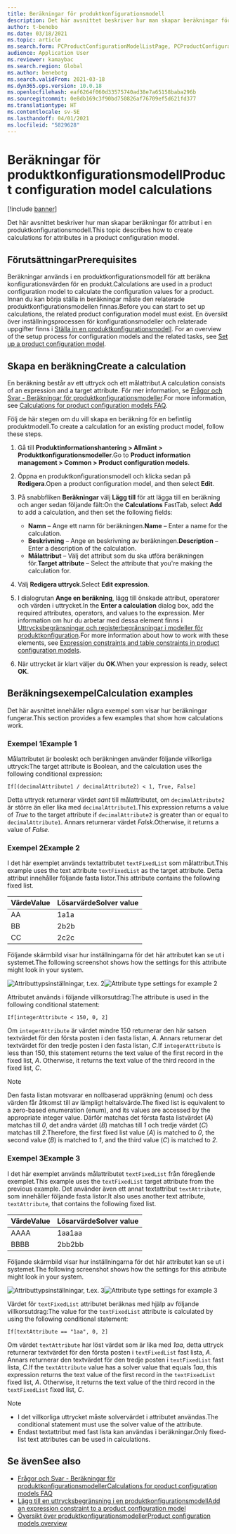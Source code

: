 ```yaml
---
title: Beräkningar för produktkonfigurationsmodell
description: Det här avsnittet beskriver hur man skapar beräkningar för attribut i en produktkonfigurationsmodell
author: t-benebo
ms.date: 03/18/2021
ms.topic: article
ms.search.form: PCProductConfigurationModelListPage, PCProductConfigurationModelDetails
audience: Application User
ms.reviewer: kamaybac
ms.search.region: Global
ms.author: benebotg
ms.search.validFrom: 2021-03-18
ms.dyn365.ops.version: 10.0.18
ms.openlocfilehash: eaf6264f060d33575740ad38e7a65158baba296b
ms.sourcegitcommit: 0e8db169c3f90bd750826af76709ef5d621fd377
ms.translationtype: HT
ms.contentlocale: sv-SE
ms.lasthandoff: 04/01/2021
ms.locfileid: "5829628"
---
```

# <a name="product-configuration-model-calculations"></a><span data-ttu-id="b429b-103">Beräkningar för produktkonfigurationsmodell</span><span class="sxs-lookup"><span data-stu-id="b429b-103">Product configuration model calculations</span></span>

[!include [banner](../includes/banner.md)]

<span data-ttu-id="b429b-104">Det här avsnittet beskriver hur man skapar beräkningar för attribut i en produktkonfigurationsmodell.</span><span class="sxs-lookup"><span data-stu-id="b429b-104">This topic describes how to create calculations for attributes in a product configuration model.</span></span>

## <a name="prerequisites"></a><span data-ttu-id="b429b-105">Förutsättningar</span><span class="sxs-lookup"><span data-stu-id="b429b-105">Prerequisites</span></span>

<span data-ttu-id="b429b-106">Beräkningar används i en produktkonfigurationsmodell för att beräkna konfigurationsvärden för en produkt.</span><span class="sxs-lookup"><span data-stu-id="b429b-106">Calculations are used in a product configuration model to calculate the configuration values for a product.</span></span> <span data-ttu-id="b429b-107">Innan du kan börja ställa in beräkningar måste den relaterade produktkonfigurationsmodellen finnas.</span><span class="sxs-lookup"><span data-stu-id="b429b-107">Before you can start to set up calculations, the related product configuration model must exist.</span></span> <span data-ttu-id="b429b-108">En översikt över inställningsprocessen för konfigurationsmodeller och relaterade uppgifter finns i [Ställa in en produktkonfigurationsmodell](set-up-maintain-product-configuration-model.md). </span><span class="sxs-lookup"><span data-stu-id="b429b-108">For an overview of the setup process for configuration models and the related tasks, see [Set up a product configuration model](set-up-maintain-product-configuration-model.md).</span></span>

## <a name="create-a-calculation"></a><span data-ttu-id="b429b-109">Skapa en beräkning</span><span class="sxs-lookup"><span data-stu-id="b429b-109">Create a calculation</span></span>

<span data-ttu-id="b429b-110">En beräkning består av ett uttryck och ett målattribut.</span><span class="sxs-lookup"><span data-stu-id="b429b-110">A calculation consists of an expression and a target attribute.</span></span> <span data-ttu-id="b429b-111">För mer information, se [Frågor och Svar - Beräkningar för produktkonfigurationsmodeller](calculate-product-configuration-models.md).</span><span class="sxs-lookup"><span data-stu-id="b429b-111">For more information, see [Calculations for product configuration models FAQ](calculate-product-configuration-models.md).</span></span>

<span data-ttu-id="b429b-112">Följ de här stegen om du vill skapa en beräkning för en befintlig produktmodell.</span><span class="sxs-lookup"><span data-stu-id="b429b-112">To create a calculation for an existing product model, follow these steps.</span></span>

1. <span data-ttu-id="b429b-113">Gå till **Produktinformationshantering \> Allmänt \> Produktkonfigurationsmodeller**.</span><span class="sxs-lookup"><span data-stu-id="b429b-113">Go to **Product information management \> Common \> Product configuration models**.</span></span>
1. <span data-ttu-id="b429b-114">Öppna en produktkonfigurationsmodell och klicka sedan på **Redigera**.</span><span class="sxs-lookup"><span data-stu-id="b429b-114">Open a product configuration model, and then select **Edit**.</span></span>
1. <span data-ttu-id="b429b-115">På snabbfliken **Beräkningar** välj **Lägg till** för att lägga till en beräkning och anger sedan följande fält:</span><span class="sxs-lookup"><span data-stu-id="b429b-115">On the **Calculations** FastTab, select **Add** to add a calculation, and then set the following fields:</span></span>

    - <span data-ttu-id="b429b-116">**Namn** – Ange ett namn för beräkningen.</span><span class="sxs-lookup"><span data-stu-id="b429b-116">**Name** – Enter a name for the calculation.</span></span>
    - <span data-ttu-id="b429b-117">**Beskrivning** – Ange en beskrivning av beräkningen.</span><span class="sxs-lookup"><span data-stu-id="b429b-117">**Description** – Enter a description of the calculation.</span></span>
    - <span data-ttu-id="b429b-118">**Målattribut** – Välj det attribut som du ska utföra beräkningen för.</span><span class="sxs-lookup"><span data-stu-id="b429b-118">**Target attribute** – Select the attribute that you're making the calculation for.</span></span>

1. <span data-ttu-id="b429b-119">Välj **Redigera uttryck**.</span><span class="sxs-lookup"><span data-stu-id="b429b-119">Select **Edit expression**.</span></span>
1. <span data-ttu-id="b429b-120">I dialogrutan **Ange en beräkning**, lägg till önskade attribut, operatorer och värden i uttrycket.</span><span class="sxs-lookup"><span data-stu-id="b429b-120">In the **Enter a calculation** dialog box, add the required attributes, operators, and values to the expression.</span></span> <span data-ttu-id="b429b-121">Mer information om hur du arbetar med dessa element finns i [Uttrycksbegränsningar och registerbegränsningar i modeller för produktkonfiguration](expression-constraints-table-constraints-product-configuration-models.md).</span><span class="sxs-lookup"><span data-stu-id="b429b-121">For more information about how to work with these elements, see [Expression constraints and table constraints in product configuration models](expression-constraints-table-constraints-product-configuration-models.md).</span></span>
1. <span data-ttu-id="b429b-122">När uttrycket är klart väljer du **OK**.</span><span class="sxs-lookup"><span data-stu-id="b429b-122">When your expression is ready, select **OK**.</span></span>

## <a name="calculation-examples"></a><span data-ttu-id="b429b-123">Beräkningsexempel</span><span class="sxs-lookup"><span data-stu-id="b429b-123">Calculation examples</span></span>

<span data-ttu-id="b429b-124">Det här avsnittet innehåller några exempel som visar hur beräkningar fungerar.</span><span class="sxs-lookup"><span data-stu-id="b429b-124">This section provides a few examples that show how calculations work.</span></span>

### <a name="example-1"></a><span data-ttu-id="b429b-125">Exempel 1</span><span class="sxs-lookup"><span data-stu-id="b429b-125">Example 1</span></span>

<span data-ttu-id="b429b-126">Målattributet är booleskt och beräkningen använder följande villkorliga uttryck:</span><span class="sxs-lookup"><span data-stu-id="b429b-126">The target attribute is Boolean, and the calculation uses the following conditional expression:</span></span>

`If[(decimalAttribute1 / decimalAttribute2) < 1, True, False]`

<span data-ttu-id="b429b-127">Detta uttryck returnerar värdet *sant* till målattributet, om `decimalAttribute2` är större än eller lika med `decimalAttribute1`.</span><span class="sxs-lookup"><span data-stu-id="b429b-127">This expression returns a value of *True* to the target attribute if `decimalAttribute2` is greater than or equal to `decimalAttribute1`.</span></span> <span data-ttu-id="b429b-128">Annars returnerar värdet *Falsk*.</span><span class="sxs-lookup"><span data-stu-id="b429b-128">Otherwise, it returns a value of *False*.</span></span>

### <a name="example-2"></a><span data-ttu-id="b429b-129">Exempel 2</span><span class="sxs-lookup"><span data-stu-id="b429b-129">Example 2</span></span>

<span data-ttu-id="b429b-130">I det här exemplet används textattributet `textFixedList` som målattribut.</span><span class="sxs-lookup"><span data-stu-id="b429b-130">This example uses the text attribute `textFixedList` as the target attribute.</span></span> <span data-ttu-id="b429b-131">Detta attribut innehåller följande fasta listor.</span><span class="sxs-lookup"><span data-stu-id="b429b-131">This attribute contains the following fixed list.</span></span>

| <span data-ttu-id="b429b-132">Värde</span><span class="sxs-lookup"><span data-stu-id="b429b-132">Value</span></span> | <span data-ttu-id="b429b-133">Lösarvärde</span><span class="sxs-lookup"><span data-stu-id="b429b-133">Solver value</span></span> |
|---|---|
| <span data-ttu-id="b429b-134">A</span><span class="sxs-lookup"><span data-stu-id="b429b-134">A</span></span> | <span data-ttu-id="b429b-135">1a</span><span class="sxs-lookup"><span data-stu-id="b429b-135">1a</span></span> |
| <span data-ttu-id="b429b-136">B</span><span class="sxs-lookup"><span data-stu-id="b429b-136">B</span></span> | <span data-ttu-id="b429b-137">2b</span><span class="sxs-lookup"><span data-stu-id="b429b-137">2b</span></span> |
| <span data-ttu-id="b429b-138">C</span><span class="sxs-lookup"><span data-stu-id="b429b-138">C</span></span> | <span data-ttu-id="b429b-139">2c</span><span class="sxs-lookup"><span data-stu-id="b429b-139">2c</span></span> |

<span data-ttu-id="b429b-140">Följande skärmbild visar hur inställningarna för det här attributet kan se ut i systemet.</span><span class="sxs-lookup"><span data-stu-id="b429b-140">The following screenshot shows how the settings for this attribute might look in your system.</span></span>

<span data-ttu-id="b429b-141">![Attributtypsinställningar, t.ex. 2](media/model-calculations-example2.png "Attributtypsinställningar, t.ex. 2")</span><span class="sxs-lookup"><span data-stu-id="b429b-141">![Attribute type settings for example 2](media/model-calculations-example2.png "Attribute type settings for example 2")</span></span>

<span data-ttu-id="b429b-142">Attributet används i följande villkorsutdrag:</span><span class="sxs-lookup"><span data-stu-id="b429b-142">The attribute is used in the following conditional statement:</span></span>

`If[integerAttribute < 150, 0, 2]`

<span data-ttu-id="b429b-143">Om `integerAttribute` är värdet mindre 150 returnerar den här satsen textvärdet för den första posten i den fasta listan, *A*. Annars returnerar det textvärdet för den tredje posten i den fasta listan, *C*.</span><span class="sxs-lookup"><span data-stu-id="b429b-143">If `integerAttribute` is less than 150, this statement returns the text value of the first record in the fixed list, *A*. Otherwise, it returns the text value of the third record in the fixed list, *C*.</span></span>

> [!NOTE]
> <span data-ttu-id="b429b-144">Den fasta listan motsvarar en nollbaserad uppräkning (enum) och dess värden får åtkomst till av lämpligt heltalsvärde.</span><span class="sxs-lookup"><span data-stu-id="b429b-144">The fixed list is equivalent to a zero-based enumeration (enum), and its values are accessed by the appropriate integer value.</span></span> <span data-ttu-id="b429b-145">Därför matchas det första fasta listvärdet (*A*) matchas till *0*, det andra värdet (*B*) matchas till *1* och tredje värdet (*C*) matchas till *2*.</span><span class="sxs-lookup"><span data-stu-id="b429b-145">Therefore, the first fixed list value (*A*) is matched to *0*, the second value (*B*) is matched to *1*, and the third value (*C*) is matched to *2*.</span></span>

### <a name="example-3"></a><span data-ttu-id="b429b-146">Exempel 3</span><span class="sxs-lookup"><span data-stu-id="b429b-146">Example 3</span></span>

<span data-ttu-id="b429b-147">I det här exemplet används målattributet `textFixedList` från föregående exemplet.</span><span class="sxs-lookup"><span data-stu-id="b429b-147">This example uses the `textFixedList` target attribute from the previous example.</span></span> <span data-ttu-id="b429b-148">Det använder även ett annat textattribut `textAttribute`, som innehåller följande fasta listor.</span><span class="sxs-lookup"><span data-stu-id="b429b-148">It also uses another text attribute, `textAttribute`, that contains the following fixed list.</span></span>

| <span data-ttu-id="b429b-149">Värde</span><span class="sxs-lookup"><span data-stu-id="b429b-149">Value</span></span> | <span data-ttu-id="b429b-150">Lösarvärde</span><span class="sxs-lookup"><span data-stu-id="b429b-150">Solver value</span></span> |
|---|---|
| <span data-ttu-id="b429b-151">AA</span><span class="sxs-lookup"><span data-stu-id="b429b-151">AA</span></span> | <span data-ttu-id="b429b-152">1aa</span><span class="sxs-lookup"><span data-stu-id="b429b-152">1aa</span></span> |
| <span data-ttu-id="b429b-153">BB</span><span class="sxs-lookup"><span data-stu-id="b429b-153">BB</span></span> | <span data-ttu-id="b429b-154">2bb</span><span class="sxs-lookup"><span data-stu-id="b429b-154">2bb</span></span> |

<span data-ttu-id="b429b-155">Följande skärmbild visar hur inställningarna för det här attributet kan se ut i systemet.</span><span class="sxs-lookup"><span data-stu-id="b429b-155">The following screenshot shows how the settings for this attribute might look in your system.</span></span>

<span data-ttu-id="b429b-156">![Attributtypsinställningar, t.ex. 3](media/model-calculations-example3.png "Attributtypsinställningar, t.ex. 3")</span><span class="sxs-lookup"><span data-stu-id="b429b-156">![Attribute type settings for example 3](media/model-calculations-example3.png "Attribute type settings for example 3")</span></span>

<span data-ttu-id="b429b-157">Värdet för `textFixedList` attributet beräknas med hjälp av följande villkorsutdrag:</span><span class="sxs-lookup"><span data-stu-id="b429b-157">The value for the `textFixedList` attribute is calculated by using the following conditional statement:</span></span>

`If[textAttribute == "1aa", 0, 2]`

<span data-ttu-id="b429b-158">Om värdet `textAttribute` har löst värdet som är lika med *1aa*, detta uttryck returnerar textvärdet för den första posten i `textFixedList` fast lista, *A*. Annars returnerar den textvärdet för den tredje posten i `textFixedList` fast lista, *C*.</span><span class="sxs-lookup"><span data-stu-id="b429b-158">If the `textAttribute` value has a solver value that equals *1aa*, this expression returns the text value of the first record in the `textFixedList` fixed list, *A*. Otherwise, it returns the text value of the third record in the `textFixedList` fixed list, *C*.</span></span>

> [!NOTE]
> - <span data-ttu-id="b429b-159">I det villkorliga uttrycket måste solvervärdet i attributet användas.</span><span class="sxs-lookup"><span data-stu-id="b429b-159">The conditional statement must use the solver value of the attribute.</span></span>
> - <span data-ttu-id="b429b-160">Endast textattribut med fast lista kan användas i beräkningar.</span><span class="sxs-lookup"><span data-stu-id="b429b-160">Only fixed-list text attributes can be used in calculations.</span></span>

## <a name="see-also"></a><span data-ttu-id="b429b-161">Se även</span><span class="sxs-lookup"><span data-stu-id="b429b-161">See also</span></span>

- [<span data-ttu-id="b429b-162">Frågor och Svar - Beräkningar för produktkonfigurationsmodeller</span><span class="sxs-lookup"><span data-stu-id="b429b-162">Calculations for product configuration models FAQ</span></span>](calculate-product-configuration-models.md)
- [<span data-ttu-id="b429b-163">Lägg till en uttrycksbegränsning i en produktkonfigurationsmodell</span><span class="sxs-lookup"><span data-stu-id="b429b-163">Add an expression constraint to a product configuration model</span></span>](tasks/add-expression-constraint-product-configuration-model.md)
- [<span data-ttu-id="b429b-164">Översikt över produktkonfigurationsmodeller</span><span class="sxs-lookup"><span data-stu-id="b429b-164">Product configuration models overview</span></span>](product-configuration-models.md)
